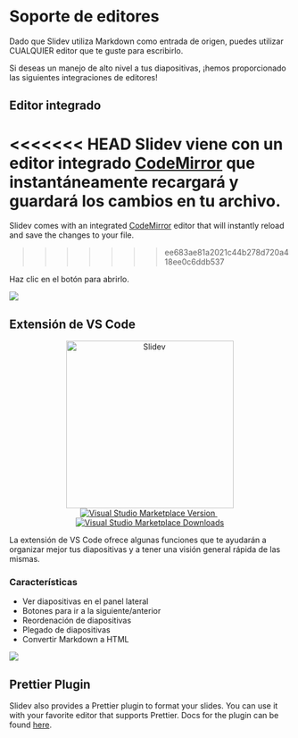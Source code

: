 # Soporte de editores

Dado que Slidev utiliza Markdown como entrada de origen, puedes utilizar CUALQUIER editor que te guste para escribirlo.

Si deseas un manejo de alto nivel a tus diapositivas, ¡hemos proporcionado las siguientes integraciones de editores!

## Editor integrado

<<<<<<< HEAD
Slidev viene con un editor integrado [CodeMirror](https://codemirror.net/) que instantáneamente recargará y guardará los cambios en tu archivo. 
=======
Slidev comes with an integrated [CodeMirror](https://codemirror.net/) editor that will instantly reload and save the changes to your file.
>>>>>>> ee683ae81a2021c44b278d720a418ee0c6ddb537

Haz clic en el botón <carbon-edit class="inline-icon-btn"/> para abrirlo.

![](/screenshots/integrated-editor.png)

## Extensión de VS Code

<p align="center">
    <a href="https://github.com/slidevjs/slidev" target="_blank">
        <img src="https://cdn.jsdelivr.net/gh/slidevjs/slidev/assets/logo-for-vscode.png" alt="Slidev" width="300"/>
    </a>
    <br>
    <a href="https://marketplace.visualstudio.com/items?itemName=antfu.slidev" target="__blank">
        <img src="https://img.shields.io/visual-studio-marketplace/v/antfu.slidev.svg?color=4EC5D4&amp;label=VS%20Code%20Marketplace&logo=visual-studio-code" alt="Visual Studio Marketplace Version" />
    </a>
    &nbsp;
    <a href="https://marketplace.visualstudio.com/items?itemName=antfu.slidev" target="__blank">
        <img src="https://img.shields.io/visual-studio-marketplace/d/antfu.slidev.svg?color=2B90B6" alt="Visual Studio Marketplace Downloads" />
    </a>
</p>

La extensión de VS Code ofrece algunas funciones que te ayudarán a organizar mejor tus diapositivas y a tener una visión general rápida de las mismas.

### Características

- Ver diapositivas en el panel lateral
- Botones para ir a la siguiente/anterior
- Reordenación de diapositivas
- Plegado de diapositivas
- Convertir Markdown a HTML

![](https://user-images.githubusercontent.com/11247099/116809994-cc2caa00-ab73-11eb-879f-60585747c3c9.png)

<TheTweet id="1395333405345148930" />

## Prettier Plugin

Slidev also provides a Prettier plugin to format your slides. You can use it with your favorite editor that supports Prettier. Docs for the plugin can be found [here](https://github.com/slidevjs/prettier-plugin).
